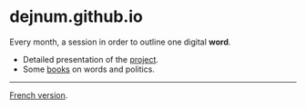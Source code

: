 # dejnum.github.io

Every month, a session in order to outline one digital **word**.

* Detailed presentation of the [project](PROJETen.md).
* Some [books](BOOKSen.md) on words and politics.

---
[French version](../README.md).
